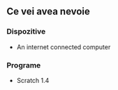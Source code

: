 ## Ce vei avea nevoie

### Dispozitive

- An internet connected computer

### Programe

- Scratch 1.4
